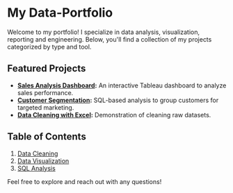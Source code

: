 # My Data-Portfolio

Welcome to my portfolio! I specialize in data analysis, visualization, reporting and engineering. Below, you'll find a collection of my projects categorized by type and tool.

## Featured Projects
- **[Sales Analysis Dashboard](./Data-Visualization/Tableau_Project/project_summary.md):** An interactive Tableau dashboard to analyze sales performance.
- **[Customer Segmentation](./SQL-Analysis/SQL_Project/insights_summary.md):** SQL-based analysis to group customers for targeted marketing.
- **[Data Cleaning with Excel](./Data-Cleaning/Excel_Project/analysis_summary.md):** Demonstration of cleaning raw datasets.

## Table of Contents
1. [Data Cleaning](./Data-Cleaning)
2. [Data Visualization](./Data-Visualization)
3. [SQL Analysis](./SQL-Analysis)

Feel free to explore and reach out with any questions!
